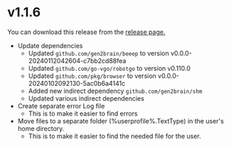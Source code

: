 # v1.1.6

You can download this release from the
[release page.](https://github.com/HRA42/Go-TextType/releases/tag/v1.1.6)

- Update dependencies
  - Updated `github.com/gen2brain/beeep` to version v0.0.0-20240112042604-c7bb2cd88fea
  - Updated `github.com/go-vgo/robotgo` to version v0.110.0
  - Updated `github.com/pkg/browser` to version v0.0.0-20240102092130-5ac0b6a4141c
  - Added new indirect dependency `github.com/gen2brain/shm`
  - Updated various indirect dependencies
- Create separate error Log file
  - This is to make it easier to find errors
- Move files to a separate folder (%userprofile%\.TextType) in the user's home directory.
  - This is to make it easier to find the needed file for the user.